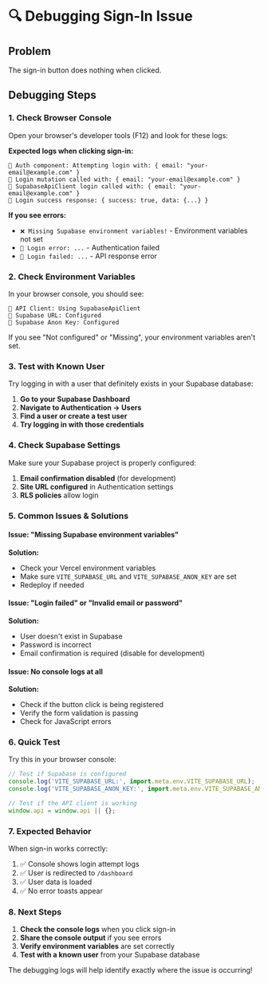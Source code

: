 # 🔍 Debugging Sign-In Issue

## Problem
The sign-in button does nothing when clicked.

## Debugging Steps

### 1. **Check Browser Console**
Open your browser's developer tools (F12) and look for these logs:

**Expected logs when clicking sign-in:**
```
🔗 Auth component: Attempting login with: { email: "your-email@example.com" }
🔗 Login mutation called with: { email: "your-email@example.com" }
🔗 SupabaseApiClient login called with: { email: "your-email@example.com" }
🔗 Login success response: { success: true, data: {...} }
```

**If you see errors:**
- `❌ Missing Supabase environment variables!` - Environment variables not set
- `🔗 Login error: ...` - Authentication failed
- `🔗 Login failed: ...` - API response error

### 2. **Check Environment Variables**
In your browser console, you should see:
```
🔗 API Client: Using SupabaseApiClient
🔗 Supabase URL: Configured
🔗 Supabase Anon Key: Configured
```

If you see "Not configured" or "Missing", your environment variables aren't set.

### 3. **Test with Known User**
Try logging in with a user that definitely exists in your Supabase database:

1. **Go to your Supabase Dashboard**
2. **Navigate to Authentication → Users**
3. **Find a user or create a test user**
4. **Try logging in with those credentials**

### 4. **Check Supabase Settings**
Make sure your Supabase project is properly configured:

1. **Email confirmation disabled** (for development)
2. **Site URL configured** in Authentication settings
3. **RLS policies** allow login

### 5. **Common Issues & Solutions**

#### Issue: "Missing Supabase environment variables"
**Solution:**
- Check your Vercel environment variables
- Make sure `VITE_SUPABASE_URL` and `VITE_SUPABASE_ANON_KEY` are set
- Redeploy if needed

#### Issue: "Login failed" or "Invalid email or password"
**Solution:**
- User doesn't exist in Supabase
- Password is incorrect
- Email confirmation is required (disable for development)

#### Issue: No console logs at all
**Solution:**
- Check if the button click is being registered
- Verify the form validation is passing
- Check for JavaScript errors

### 6. **Quick Test**
Try this in your browser console:
```javascript
// Test if Supabase is configured
console.log('VITE_SUPABASE_URL:', import.meta.env.VITE_SUPABASE_URL);
console.log('VITE_SUPABASE_ANON_KEY:', import.meta.env.VITE_SUPABASE_ANON_KEY);

// Test if the API client is working
window.api = window.api || {};
```

### 7. **Expected Behavior**
When sign-in works correctly:
1. ✅ Console shows login attempt logs
2. ✅ User is redirected to `/dashboard`
3. ✅ User data is loaded
4. ✅ No error toasts appear

### 8. **Next Steps**
1. **Check the console logs** when you click sign-in
2. **Share the console output** if you see errors
3. **Verify environment variables** are set correctly
4. **Test with a known user** from your Supabase database

The debugging logs will help identify exactly where the issue is occurring!
